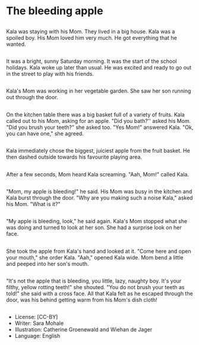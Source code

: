 # The bleeding apple

##
Kala was staying with his Mom.
They lived in a big house. Kala
was a spoiled boy. His Mom
loved him very much. He got
everything that he wanted.

##
It was a bright, sunny Saturday
morning. It was the start of the
school holidays.
Kala woke up later than usual.
He was excited and ready to go
out in the street to play with his
friends.

##
Kala's Mom was working in her
vegetable garden. She saw her
son running out through the
door.

##
On the kitchen table there was
a big basket full of a variety of
fruits. Kala called out to his
Mom, asking for an apple.
"Did you bath?'' asked his Mom.
"Did you brush your teeth?" she
asked too.
"Yes Mom!" answered Kala.
"Ok, you can have one," she
agreed.

##
Kala immediately chose the biggest, juiciest
apple from the fruit basket. He then dashed
outside towards his favourite playing area.

##
After a few seconds, Mom heard
Kala screaming.
"Aah, Mom!" called Kala.

##
"Mom, my apple is bleeding!" he said.
His Mom was busy in the kitchen and Kala burst through
the door. "Why are you making such a noise Kala," asked
his Mom. "What is it?"

##
"My apple is bleeding, look," he said again.
Kala's Mom stopped what she was doing and
turned to look at her son. She had a surprise
look on her face.

##
She took the apple from Kala's hand and looked at it.
"Come here and open your mouth," she order Kala.
"Aah," opened Kala wide. Mom bend a little and peeped
into her son's mouth.

##
"It's not the apple that is bleeding, you little, lazy, naughty boy. It's your filthy,
yellow rotting teeth!" she shouted.
"You do not brush your teeth as told!" she said with a cross face. All that Kala felt
as he escaped through the door, was his behind getting warm from his Mom's
dish cloth!

##
* License: [CC-BY]
* Writer: Sara Mohale
* Illustration: Catherine Groenewald and Wiehan de Jager
* Language: English
